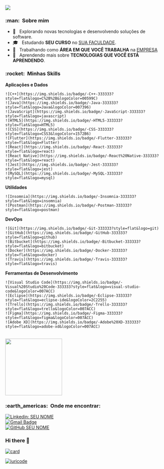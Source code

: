 
![](https://komarev.com/ghpvc/?username=JohnVitor-DEV&color=006bed)  
    
  <h3> :man: &nbsp;Sobre mim </h3>  
    
  - 🤔 &nbsp; Explorando novas tecnologias e desenvolvendo soluções de software.  
  - 🎓 &nbsp; Estudando **SEU CURSO** no <a href="link da sua faculdade">SUA FACULDADE</a>.  
  - 💼 &nbsp; Trabalhando como **ÁREA EM QUE VOCÊ TRABALHA** na <a href="LINK DA EMPRESA">EMPRESA</a>  
  - 🌱 &nbsp; Aprendendo mais sobre **TECNOLOGIAS QUE VOCÊ ESTÁ APRENDENDO**.  
    
  <h3> :rocket: &nbsp;Minhas Skills </h3>  
    
  **Aplicações e Dados**  
    
    ![C++](https://img.shields.io/badge/-C++-333333?style=flat&logo=C%2B%2B&logoColor=00599C)  
    ![Java](https://img.shields.io/badge/-Java-333333?style=flat&logo=Java&logoColor=007396)  
    ![JavaScript](https://img.shields.io/badge/-JavaScript-333333?style=flat&logo=javascript)  
    ![HTML5](https://img.shields.io/badge/-HTML5-333333?style=flat&logo=HTML5)  
    ![CSS](https://img.shields.io/badge/-CSS-333333?style=flat&logo=CSS3&logoColor=1572B6)  
    ![Flutter](https://img.shields.io/badge/-Flutter-333333?style=flat&logo=Flutter)  
    ![React](https://img.shields.io/badge/-React-333333?style=flat&logo=react)  
    ![React Native](https://img.shields.io/badge/-React%20Native-333333?style=flat&logo=react)  
    ![Jest](https://img.shields.io/badge/-Jest-333333?style=flat&logo=jest)  
    ![MySQL](https://img.shields.io/badge/-MySQL-333333?style=flat&logo=mysql)  
    
  **Utilidades**  
    
    ![Insomnia](https://img.shields.io/badge/-Insomnia-333333?style=flat&logo=insomnia)  
    ![Postman](https://img.shields.io/badge/-Postman-333333?style=flat&logo=postman)  
    
  **DevOps**  
    
    ![Git](https://img.shields.io/badge/-Git-333333?style=flat&logo=git)  
    ![GitHub](https://img.shields.io/badge/-GitHub-333333?style=flat&logo=github)  
    ![Bitbucket](https://img.shields.io/badge/-Bitbucket-333333?style=flat&logo=bitbucket)  
    ![Docker](https://img.shields.io/badge/-Docker-333333?style=flat&logo=docker)  
    ![Travis](https://img.shields.io/badge/-Travis-333333?style=flat&logo=travis)  
    
  **Ferramentas de Desenvolvimento**  
    
    ![Visual Studio Code](https://img.shields.io/badge/-Visual%20Studio%20Code-333333?style=flat&logo=visual-studio-code&logoColor=007ACC)  
    ![Eclipse](https://img.shields.io/badge/-Eclipse-333333?style=flat&logo=eclipse-ide&logoColor=2C2255)  
    ![Trello](https://img.shields.io/badge/-Trello-333333?style=flat&logo=trello&logoColor=007ACC)  
    ![Figma](https://img.shields.io/badge/-Figma-333333?style=flat&logo=figma&logoColor=007ACC)  
    ![Adobe XD](https://img.shields.io/badge/-Adobe%20XD-333333?style=flat&logo=adobe-xd&logoColor=007ACC)  
    
  <br/>  
    
  <a href="https://github.com/VanessaSwerts">  
    <img height="180em" src="https://github-readme-stats.vercel.app/api?username=VanessaSwerts&theme=dracula&show_icons=true" />  
  </a>  
    
  <br/>  
    
  <h3> :earth_americas: &nbsp;Onde me encontrar: </h3>   
    
  [![Linkedin: SEU NOME](https://img.shields.io/badge/-USERNAME-blue?style=flat-square&logo=Linkedin&logoColor=white&link=LINK-DO-SEU-LINKEDIN)](LINK-DO-SEU-LINKEDIN)  
  [![Gmail Badge](https://img.shields.io/badge/-seuemail@email.com-006bed?style=flat-square&logo=Gmail&logoColor=white&link=mailto:SEU-EMAIL)](mailto:SEU-EMAIL)  
  [![GitHub SEU NOME]( https://img.shields.io/github/followers/VanessaSwerts?label=follow&style=social)](LINK-DO-SEU-GITHUB)


### Hi there 👋

[![card](https://github-readme-stats.vercel.app/api?username=JohnVitor-Dev&theme=highcontrast&show_icons=true)](https://github.com/anuraghazra/github-readme-stats)

[![iuricode](https://github-readme-stats.vercel.app/api/top-langs/?username=JohnVitor-Dev&hide=html&layout=compact&theme=highcontrast)](https://github.com/anuraghazra/github-readme-stats)
